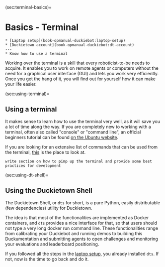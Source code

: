 (sec:terminal-basics)=
# Basics - Terminal

```{needget}
* [Laptop setup](book-opmanual-duckiebot:laptop-setup)
* [Duckietown account](book-opmanual-duckiebot:dt-account)
---
* Know how to use a terminal
```


Working over the terminal is a skill that every roboticist-to-be needs to acquire. 
It enables you to work on remote agents or computers without the need for a graphical 
user interface (GUI) and lets you work very efficiently. Once you get the hang of it, 
you will find out for yourself how it can make your life easier.  


(sec:using-terminal)=
## Using a terminal 

It makes sense to learn how to use the terminal very well, as it will save you a lot of time along the way. 
If you are completely new to working with a terminal, often also called "console" or "command line", an official beginners
tutorial can be found [on the Ubuntu website](https://tutorials.ubuntu.com/tutorial/command-line-for-beginners#0).

If you are looking for an extensive list of commands that can be used from the terminal, [this](https://ss64.com/bash/) is the place to look at.

```{todo}
write section on how to pimp up the terminal and provide some best practices for development
```

(sec:using-dt-shell)=
## Using the Duckietown Shell

The Duckietown Shell, or `dts` for short, is a pure Python, easily distributable (few dependencies) utility for Duckietown.

The idea is that most of the functionalities are implemented as Docker containers, and `dts` provides a nice interface for
that, so that users should not type a very long docker run command line. These functionalities range from calibrating
your Duckiebot and running demos to building this Duckumentation and submitting agents to open challenges and monitoring your evaluations and leaderboard positioning. 

If you followed all the steps in the [laptop setup](book-opmanual-duckiebot:laptop-setup), you already installed  `dts`. If not, now is the time to go back and do it.

